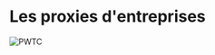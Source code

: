 <!-- .slide: data-background="#fff"-->

# Les proxies d'entreprises

![PWTC](images/slides/proxy/proxy-network.jpg)
